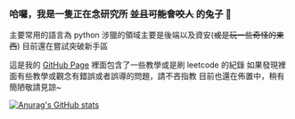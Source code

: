 ### 哈囉，我是一隻正在念研究所 ~~並且可能會咬人~~ 的兔子 🐇

主要常用的語言為 python
涉獵的領域主要是後端以及資安(~~或是玩一些奇怪的東西~~)
目前還在嘗試突破新手區

這是我的 [GitHub Page](https://dilemmarabbit.github.io/)
裡面包含了一些教學或是刷 leetcode 的紀錄
如果發現裡面有些教學或觀念有錯誤或者誤導的問題，請不吝指教
目前也還在佈置中，稍有簡陋敬請見諒~

[![Anurag's GitHub stats](https://github-readme-stats.vercel.app/api?username=DilemmaRabbit&show_icons=true&theme=tokyonight&count_private=true)](https://github.com/anuraghazra/github-readme-stats)
